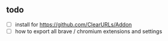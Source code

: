 ## todo
- [ ] install for https://github.com/ClearURLs/Addon
- [ ] how to export all brave / chromium extensions and settings
